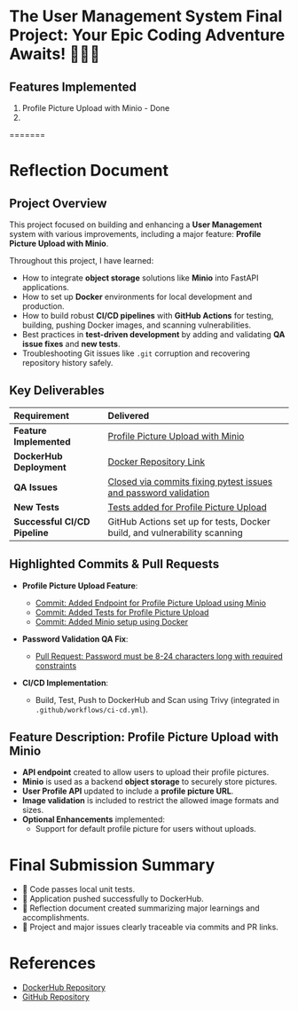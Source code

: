 # The User Management System Final Project: Your Epic Coding Adventure Awaits! 🎉✨🔥

## Features Implemented

1. Profile Picture Upload with Minio - Done
2. 
=======
# Reflection Document

## Project Overview
This project focused on building and enhancing a **User Management** system with various improvements, including a major feature: **Profile Picture Upload with Minio**.

Throughout this project, I have learned:
- How to integrate **object storage** solutions like **Minio** into FastAPI applications.
- How to set up **Docker** environments for local development and production.
- How to build robust **CI/CD pipelines** with **GitHub Actions** for testing, building, pushing Docker images, and scanning vulnerabilities.
- Best practices in **test-driven development** by adding and validating **QA issue fixes** and **new tests**.
- Troubleshooting Git issues like `.git` corruption and recovering repository history safely.

## Key Deliverables

| Requirement | Delivered |
|:---|:---|
| **Feature Implemented** | [Profile Picture Upload with Minio](https://github.com/varshith-29/user_management/commit/8e4f1df) |
| **DockerHub Deployment** | [Docker Repository Link](https://hub.docker.com/repository/docker/varshithveluru/user_management/general) |
| **QA Issues** | [Closed via commits fixing pytest issues and password validation](https://github.com/varshith-29/user_management/pull/7) |
| **New Tests** | [Tests added for Profile Picture Upload](https://github.com/varshith-29/user_management/commit/4052b68) |
| **Successful CI/CD Pipeline** | GitHub Actions set up for tests, Docker build, and vulnerability scanning |

## Highlighted Commits & Pull Requests
- **Profile Picture Upload Feature**:
  - [Commit: Added Endpoint for Profile Picture Upload using Minio](https://github.com/varshith-29/user_management/commit/8e4f1df)
  - [Commit: Added Tests for Profile Picture Upload](https://github.com/varshith-29/user_management/commit/4052b68)
  - [Commit: Added Minio setup using Docker](https://github.com/varshith-29/user_management/commit/3dfc356)

- **Password Validation QA Fix**:
  - [Pull Request: Password must be 8-24 characters long with required constraints](https://github.com/varshith-29/user_management/pull/8)

- **CI/CD Implementation**:
  - Build, Test, Push to DockerHub and Scan using Trivy (integrated in `.github/workflows/ci-cd.yml`).

## Feature Description: Profile Picture Upload with Minio
- **API endpoint** created to allow users to upload their profile pictures.
- **Minio** is used as a backend **object storage** to securely store pictures.
- **User Profile API** updated to include a **profile picture URL**.
- **Image validation** is included to restrict the allowed image formats and sizes.
- **Optional Enhancements** implemented:
  - Support for default profile picture for users without uploads.

# Final Submission Summary
- 🚀 Code passes local unit tests.
- 🚀 Application pushed successfully to DockerHub.
- 🚀 Reflection document created summarizing major learnings and accomplishments.
- 🚀 Project and major issues clearly traceable via commits and PR links.

# References
- [DockerHub Repository](https://hub.docker.com/repository/docker/varshithveluru/user_management/general)
- [GitHub Repository](https://github.com/varshith-29/user_management)
